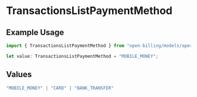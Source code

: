 # TransactionsListPaymentMethod

## Example Usage

```typescript
import { TransactionsListPaymentMethod } from "open-billing/models/operations";

let value: TransactionsListPaymentMethod = "MOBILE_MONEY";
```

## Values

```typescript
"MOBILE_MONEY" | "CARD" | "BANK_TRANSFER"
```